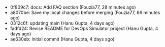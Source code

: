 - 0f809c7: docs: Add FAQ section (Fouzia77, 28 minutes ago)
- a8070be: Save my local changes before merging (Fouzia77, 66 minutes ago)
- 0312c6f: updating main (Hanu Gupta, 4 days ago)
- fadfd24: Revise README for DevOps Simulator project (Hanu Gupta, 4 days ago)
- ae630eb: Initial commit (Hanu Gupta, 4 days ago)